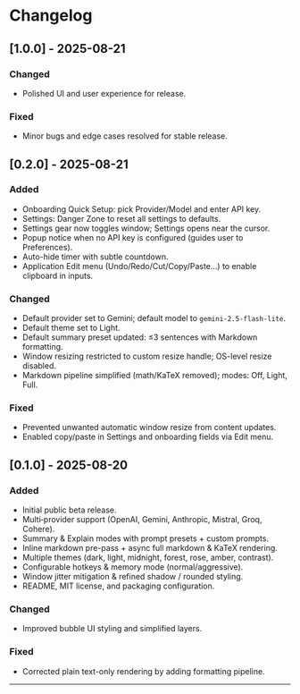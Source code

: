# Changelog
## [1.0.0] - 2025-08-21
### Changed
- Polished UI and user experience for release.
### Fixed
- Minor bugs and edge cases resolved for stable release.


## [0.2.0] - 2025-08-21
### Added
- Onboarding Quick Setup: pick Provider/Model and enter API key.
- Settings: Danger Zone to reset all settings to defaults.
- Settings gear now toggles window; Settings opens near the cursor.
- Popup notice when no API key is configured (guides user to Preferences).
- Auto-hide timer with subtle countdown.
- Application Edit menu (Undo/Redo/Cut/Copy/Paste...) to enable clipboard in inputs.

### Changed
- Default provider set to Gemini; default model to `gemini-2.5-flash-lite`.
- Default theme set to Light.
- Default summary preset updated: ≤3 sentences with Markdown formatting.
- Window resizing restricted to custom resize handle; OS-level resize disabled.
- Markdown pipeline simplified (math/KaTeX removed); modes: Off, Light, Full.

### Fixed
- Prevented unwanted automatic window resize from content updates.
- Enabled copy/paste in Settings and onboarding fields via Edit menu.

## [0.1.0] - 2025-08-20
### Added
- Initial public beta release.
- Multi‑provider support (OpenAI, Gemini, Anthropic, Mistral, Groq, Cohere).
- Summary & Explain modes with prompt presets + custom prompts.
- Inline markdown pre-pass + async full markdown & KaTeX rendering.
- Multiple themes (dark, light, midnight, forest, rose, amber, contrast).
- Configurable hotkeys & memory mode (normal/aggressive).
- Window jitter mitigation & refined shadow / rounded styling.
- README, MIT license, and packaging configuration.

### Changed
- Improved bubble UI styling and simplified layers.

### Fixed
- Corrected plain text-only rendering by adding formatting pipeline.

---

